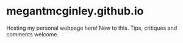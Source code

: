 # megantmcginley.github.io

Hosting my personal webpage here! New to this. Tips, critiques and comments welcome.
